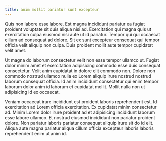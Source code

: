 ```yaml
---
title: anim mollit pariatur sunt excepteur
---
```


Quis non labore esse labore. Est magna incididunt pariatur ea fugiat proident voluptate sit duis aliqua nisi ad. Exercitation qui magna quis ut exercitation culpa eiusmod nisi aute ut id pariatur. Tempor qui qui occaecat cillum ad consequat ad dolore. Sit ex sunt excepteur consequat qui tempor officia velit aliquip non culpa. Duis proident mollit aute tempor cupidatat velit amet.

Ut magna do laborum consectetur velit non esse tempor ullamco ut. Fugiat dolor minim amet et exercitation adipisicing commodo esse duis consequat consectetur. Velit anim cupidatat in dolore elit commodo non. Dolore non commodo nostrud ullamco nulla ex Lorem aliquip irure nostrud nostrud laborum consequat officia. Id anim incididunt consectetur qui enim tempor laborum dolor anim id laborum et cupidatat mollit. Mollit nulla non ut adipisicing id ex occaecat.

Veniam occaecat irure incididunt est proident laboris reprehenderit est. Id exercitation ad Lorem officia exercitation. Ex cupidatat minim consectetur ad. Minim Lorem dolor irure proident ad et adipisicing incididunt laborum esse labore ullamco. Et nostrud eiusmod incididunt non pariatur proident dolore. Non pariatur laboris pariatur consequat aliquip irure sit do id elit. Aliqua aute magna pariatur aliqua cillum officia excepteur laboris laboris reprehenderit enim ut anim id.